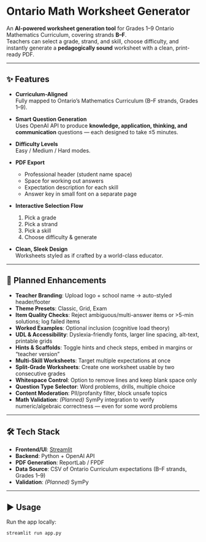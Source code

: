 # Ontario Math Worksheet Generator

An **AI-powered worksheet generation tool** for Grades 1–9 Ontario Mathematics Curriculum, covering strands **B–F**.  
Teachers can select a grade, strand, and skill, choose difficulty, and instantly generate a **pedagogically sound** worksheet with a clean, print-ready PDF.

---

## ✨ Features

- **Curriculum-Aligned**  
  Fully mapped to Ontario’s Mathematics Curriculum (B–F strands, Grades 1–9).

- **Smart Question Generation**  
  Uses OpenAI API to produce **knowledge, application, thinking, and communication** questions — each designed to take ≤5 minutes.

- **Difficulty Levels**  
  Easy / Medium / Hard modes.

- **PDF Export**  
  - Professional header (student name space)  
  - Space for working out answers  
  - Expectation description for each skill  
  - Answer key in small font on a separate page

- **Interactive Selection Flow**  
  1. Pick a grade  
  2. Pick a strand  
  3. Pick a skill  
  4. Choose difficulty & generate

- **Clean, Sleek Design**  
  Worksheets styled as if crafted by a world-class educator.

---

## 🚀 Planned Enhancements

- **Teacher Branding**: Upload logo + school name → auto-styled header/footer  
- **Theme Presets**: Classic, Grid, Exam  
- **Item Quality Checks**: Reject ambiguous/multi-answer items or >5-min solutions; log failed items  
- **Worked Examples**: Optional inclusion (cognitive load theory)  
- **UDL & Accessibility**: Dyslexia-friendly fonts, larger line spacing, alt-text, printable grids  
- **Hints & Scaffolds**: Toggle hints and check steps, embed in margins or “teacher version”  
- **Multi-Skill Worksheets**: Target multiple expectations at once  
- **Split-Grade Worksheets**: Create one worksheet usable by two consecutive grades  
- **Whitespace Control**: Option to remove lines and keep blank space only  
- **Question Type Selector**: Word problems, drills, multiple choice  
- **Content Moderation**: PII/profanity filter, block unsafe topics  
- **Math Validation**: *(Planned)* SymPy integration to verify numeric/algebraic correctness — even for some word problems

---

## 🛠 Tech Stack

- **Frontend/UI**: [Streamlit](https://streamlit.io)  
- **Backend**: Python + OpenAI API  
- **PDF Generation**: ReportLab / FPDF  
- **Data Source**: CSV of Ontario Curriculum expectations (B–F strands, Grades 1–9)  
- **Validation**: *(Planned)* SymPy

---

## ▶ Usage

Run the app locally:

```bash
streamlit run app.py
